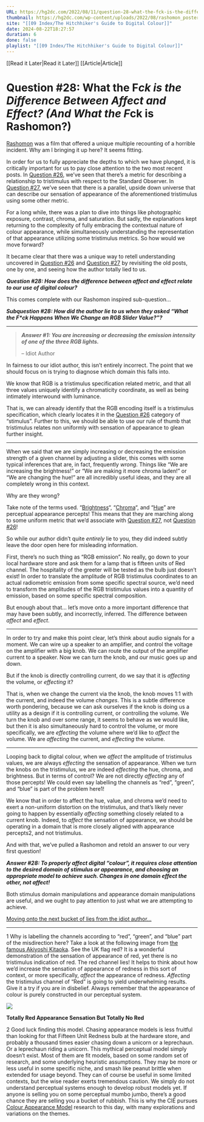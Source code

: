 ```yaml
---
URL: https://hg2dc.com/2022/08/11/question-28-what-the-fck-is-the-difference-between-affect-and-effect-and-what-the-fck-is-rashomon/
thumbnail: https://hg2dc.com/wp-content/uploads/2022/08/rashomon_poster_3-e1660265559465.jpg?w=1200
site: "[[09 Index/The Hitchhiker's Guide to Digital Colour]]"
date: 2024-08-22T18:27:57
duration: 6
done: false
playlist: "[[09 Index/The Hitchhiker's Guide to Digital Colour]]"
---
```

[[Read it Later|Read it Later]] [[Article|Article]] 
# Question #28: What the F*ck is the Difference Between Affect and Effect? (And What the F*ck is Rashomon?)

[Rashomon](https://www.imdb.com/title/tt0042876/) was a film that offered a unique multiple recounting of a horrible incident. Why am I bringing it up here? It seems fitting.

In order for us to fully appreciate the depths to which we have plunged, it is critically important for us to pay close attention to the two most recent posts. In [Question #26](https://hg2dc.com/2021/12/03/question-26/), we’ve seen that there’s a metric for describing a relationship to tristimulus with respect to the Standard Observer. In [Question #27](https://hg2dc.com/2022/01/14/question-27/), we’ve seen that there is a parallel, upside down universe that can describe our sensation of appearance of the aforementioned tristimulus using some other metric.

For a long while, there was a plan to dive into things like photographic exposure, contrast, chroma, and saturation. But sadly, the explanations kept returning to the complexity of fully embracing the contextual nature of colour appearance, while simultaneously understanding the representation of that appearance utilizing some tristimulus metrics. So how would we move forward?

It became clear that there was a unique way to retell understanding uncovered in [Question #26](https://hg2dc.com/2021/12/03/question-26/) and [Question #27](https://hg2dc.com/2022/01/14/question-27/) by revisiting the old posts, one by one, and seeing how the author totally lied to us.

***Question #28: How does the difference between affect and effect relate to our use of digital colour?***

This comes complete with our Rashomon inspired sub-question…

***Subquestion #28: How did the author lie to us when they asked “What the F\*ck Happens When We Change an RGB Slider Value?”?***

---

> ***Answer #1: You are increasing or decreasing the emission intensity of one of the three RGB lights.***
> 
> – Idiot Author

In fairness to our idiot author, this isn’t entirely incorrect. The point that we should focus on is trying to diagnose which domain this falls into.

We know that RGB is a tristimulus specification related metric, and that all three values uniquely identify a chromaticity coordinate, as well as being intimately interwound with luminance.

That is, we can already identify that the RGB encoding itself is a tristimulus specification, which clearly locates it in the [Question #26](https://hg2dc.com/2021/12/03/question-26/) category of “stimulus”. Further to this, we should be able to use our rule of thumb that tristimulus relates non uniformly with sensation of appearance to glean further insight.

---

When we said that we are simply increasing or decreasing the emission strength of a given channel by adjusting a slider, this comes with some typical inferences that are, in fact, frequently *wrong*. Things like “We are increasing the brightness!” or “We are making it more chroma laden!” or “We are changing the hue!” are all incredibly useful ideas, and they are all completely wrong in this context.

Why are they wrong?

Take note of the terms used. “[Brightness](https://cie.co.at/eilvterm/17-22-059)“, “[Chroma](https://cie.co.at/eilvterm/17-22-074)“, and “[Hue](https://cie.co.at/eilvterm/17-22-067)” are perceptual appearance percepts! This means that they are marching along to some uniform metric that we’d associate with [Question #27](https://hg2dc.com/2022/01/14/question-27/), not [Question #26](https://hg2dc.com/2021/12/03/question-26/)!

So while our author didn’t quite *entirely* lie to you, they did indeed subtly leave the door open here for misleading information.

First, there’s no such thing as “RGB emission”. No really, go down to your local hardware store and ask them for a lamp that is fifteen units of Red channel. The hospitality of the greeter will be tested as the bulb just doesn’t exist! In order to translate the amplitude of RGB tristimulus coordinates to an actual radiometric emission from some specific spectral source, we’d need to transform the amplitudes of the RGB tristimulus values into a quantity of emission, based on some specific spectral composition.

But enough about that… let’s move onto a more important difference that may have been subtly, and incorrectly, inferred. The difference between *affect* and *effect*.

---

In order to try and make this point clear, let’s think about audio signals for a moment. We can wire up a speaker to an amplifier, and control the voltage on the amplifier with a big knob. We can route the output of the amplifier current to a speaker. Now we can turn the knob, and our music goes up and down.

But if the knob is directly controlling current, do we say that it is *affecting* the volume, or *effecting* it?

That is, when we change the current via the knob, the knob moves 1:1 with the current, and indeed the volume *changes*. This is a subtle difference worth pondering, because we can ask ourselves if the knob is doing us a utility as a design if it is controlling current, or controlling the volume. We turn the knob and over some range, it seems to behave as we would like, but then it is also simultaneously hard to control the volume, or more specifically, we are *effecting* the volume where we’d like to *affect* the volume. We are *affecting* the current, and *effecting* the volume.

---

Looping back to digital colour, when we *affect* the amplitude of tristimulus values, we are always *effecting* the sensation of appearance. When we turn the knobs on the tristimulus, we are indeed *effecting* the hue, chroma, and brightness. But in terms of control? We are not directly *affecting* any of those percepts! We could even say labelling the channels as “red”, “green”, and “blue” is part of the problem here1!

We know that in order to affect the hue, value, and chroma we’d need to exert a non-uniform distortion on the tristimulus, and that’s likely never going to happen by essentially *affecting* something closely related to a current knob. Indeed, to *affect* the sensation of appearance, we should be operating in a domain that is more closely aligned with appearance percepts2, and not tristimulus.

And with that, we’ve pulled a Rashomon and retold an answer to our very first question!

***Answer #28: To properly affect digital “colour”, it requires close attention to the desired domain of stimulus or appearance, and choosing an appropriate model to achieve such. Changes in one domain effect the other, not affect!***

Both stimulus domain manipulations and appearance domain manipulations are useful, and we ought to pay attention to just what we are attempting to achieve.

[Moving onto the next bucket of lies from the idiot author…](https://hg2dc.com/question-29)

---

1 Why is labelling the channels according to “red”, “green”, and “blue” part of the misdirection here? Take a look at the following image from [the famous Akiyoshi Kitaoka](http://www.psy.ritsumei.ac.jp/~akitaoka/histogram_compression-ECVP2021-ShowTime.html). See the UK flag red? It is a wonderful demonstration of the sensation of appearance of red, yet there is no tristimulus indication of red. The red channel lies! It helps to think about how we’d increase the sensation of appearance of redness in this sort of context, or more specifically, *affect* the appearance of redness. *Affecting* the tristimulus channel of “Red” is going to yield underwhelming results. Give it a try if you are in disbelief. Always remember that the appearance of colour is purely constructed in our perceptual system.

![](https://hg2dc.com/wp-content/uploads/2022/08/akiyoshi-kitaoka-demo.png?w=1024)

**Totally Red Appearance Sensation But Totally No Red**

2 Good luck finding this model. Chasing appearance models is less fruitful than looking for that Fifteen Unit Redness bulb at the hardware store, and probably a thousand times easier chasing down a unicorn or a leprechaun. Or a leprechaun riding a unicorn. This mythical perceptual model simply doesn’t exist. Most of them are fit models, based on some random set of research, and some underlying heuristic assumptions. They may be more or less useful in some specific niche, and smash like peanut brittle when extended for usage beyond. They can of course be useful in some limited contexts, but the wise reader exerts tremendous caution. We simply do not understand perceptual systems enough to develop robust models yet. If anyone is selling you on some perceptual mumbo jumbo, there’s a good chance they are selling you a bucket of rubbish. This is why the CIE pursues [Colour Appearance Model](https://cie.co.at/eilvterm/17-23-027) research to this day, with many explorations and variations on the themes.

